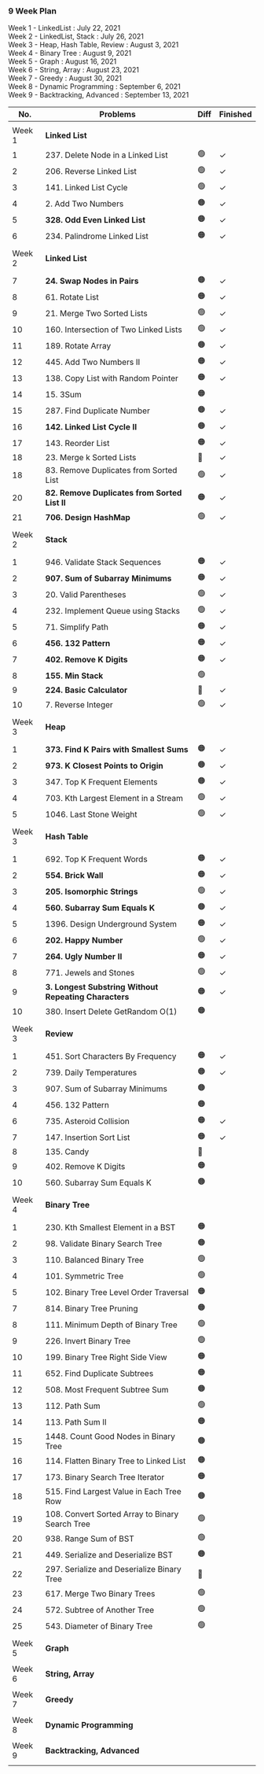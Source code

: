 ### 9 Week Plan

Week 1 - LinkedList : July 22, 2021  
Week 2 - LinkedList, Stack : July 26, 2021  
Week 3 - Heap, Hash Table, Review : August 3, 2021  
Week 4 - Binary Tree : August 9, 2021  
Week 5 - Graph : August 16, 2021  
Week 6 - String, Array : August 23, 2021  
Week 7 - Greedy : August 30, 2021  
Week 8 - Dynamic Programming : September 6, 2021  
Week 9 - Backtracking, Advanced : September 13, 2021

| No.    | Problems                                              | Diff | Finished |
| ------ | ----------------------------------------------------- | ---- | -------- |
|        |                                                       |      |          |
| Week 1 | **Linked List**                                       |      |          |
| 1      | 237. Delete Node in a Linked List                     | 🟢   | &check;  |
| 2      | 206. Reverse Linked List                              | 🟢   | &check;  |
| 3      | 141. Linked List Cycle                                | 🟢   | &check;  |
| 4      | 2. Add Two Numbers                                    | 🟠   | &check;  |
| 5      | **328. Odd Even Linked List**                         | 🟠   | &check;  |
| 6      | 234. Palindrome Linked List                           | 🟠   | &check;  |
|        |                                                       |      |          |
| Week 2 | **Linked List**                                       |      |          |
|        |                                                       |      |          |
| 7      | **24. Swap Nodes in Pairs**                           | 🟠   | &check;  |
| 8      | 61. Rotate List                                       | 🟠   | &check;  |
| 9      | 21. Merge Two Sorted Lists                            | 🟢   | &check;  |
| 10     | 160. Intersection of Two Linked Lists                 | 🟢   | &check;  |
| 11     | 189. Rotate Array                                     | 🟠   | &check;  |
| 12     | 445. Add Two Numbers II                               | 🟠   | &check;  |
| 13     | 138. Copy List with Random Pointer                    | 🟠   | &check;  |
| 14     | 15. 3Sum                                              | 🟠   |          |
| 15     | 287. Find Duplicate Number                            | 🟠   | &check;  |
| 16     | **142. Linked List Cycle II**                         | 🟠   | &check;  |
| 17     | 143. Reorder List                                     | 🟠   | &check;  |
| 18     | 23. Merge k Sorted Lists                              | 🔴   | &check;  |
| 18     | 83. Remove Duplicates from Sorted List                | 🟢   | &check;  |
| 20     | **82. Remove Duplicates from Sorted List II**         | 🟠   | &check;  |
| 21     | **706. Design HashMap**                               | 🟢   | &check;  |
|        |                                                       |      |          |
| Week 2 | **Stack**                                             |      |          |
|        |                                                       |      |          |
| 1      | 946. Validate Stack Sequences                         | 🟠   | &check;  |
| 2      | **907. Sum of Subarray Minimums**                     | 🟠   | &check;  |
| 3      | 20. Valid Parentheses                                 | 🟢   | &check;  |
| 4      | 232. Implement Queue using Stacks                     | 🟢   | &check;  |
| 5      | 71. Simplify Path                                     | 🟠   | &check;  |
| 6      | **456. 132 Pattern**                                  | 🟠   | &check;  |
| 7      | **402. Remove K Digits**                              | 🟠   | &check;  |
| 8      | **155. Min Stack**                                    | 🟢   |          |
| 9      | **224. Basic Calculator**                             | 🔴   | &check;  |
| 10     | 7. Reverse Integer                                    | 🟢   | &check;  |
|        |                                                       |      |          |
| Week 3 | **Heap**                                              |      |          |
|        |                                                       |      |          |
| 1      | **373. Find K Pairs with Smallest Sums**              | 🟠   | &check;  |
| 2      | **973. K Closest Points to Origin**                   | 🟠   | &check;  |
| 3      | 347. Top K Frequent Elements                          | 🟠   | &check;  |
| 4      | 703. Kth Largest Element in a Stream                  | 🟢   | &check;  |
| 5      | 1046. Last Stone Weight                               | 🟢   | &check;  |
|        |                                                       |      |          |
| Week 3 | **Hash Table**                                        |      |          |
|        |                                                       |      |          |
| 1      | 692. Top K Frequent Words                             | 🟠   | &check;  |
| 2      | **554. Brick Wall**                                   | 🟠   | &check;  |
| 3      | **205. Isomorphic Strings**                           | 🟢   | &check;  |
| 4      | **560. Subarray Sum Equals K**                        | 🟠   | &check;  |
| 5      | 1396. Design Underground System                       | 🟠   | &check;  |
| 6      | **202. Happy Number**                                 | 🟢   | &check;  |
| 7      | **264. Ugly Number II**                               | 🟠   | &check;  |
| 8      | 771. Jewels and Stones                                | 🟢   | &check;  |
| 9      | **3. Longest Substring Without Repeating Characters** | 🟠   | &check;  |
| 10     | 380. Insert Delete GetRandom O(1)                     | 🟠   |          |
|        |                                                       |      |          |
| Week 3 | **Review**                                            |      |          |
|        |                                                       |      |          |
| 1      | 451. Sort Characters By Frequency                     | 🟠   | &check;  |
| 2      | 739. Daily Temperatures                               | 🟠   | &check;  |
| 3      | 907. Sum of Subarray Minimums                         | 🟠   |          |
| 4      | 456. 132 Pattern                                      | 🟠   |          |
| 6      | 735. Asteroid Collision                               | 🟠   | &check;  |
| 7      | 147. Insertion Sort List                              | 🟠   | &check;  |
| 8      | 135. Candy                                            | 🔴   |          |
| 9      | 402. Remove K Digits                                  | 🟠   |          |
| 10     | 560. Subarray Sum Equals K                            | 🟠   |          |
|        |                                                       |      |          |
| Week 4 | **Binary Tree**                                       |      |          |
|        |                                                       |      |          |
| 1      | 230. Kth Smallest Element in a BST                    | 🟠   |          |
| 2      | 98. Validate Binary Search Tree                       | 🟠   |          |
| 3      | 110. Balanced Binary Tree                             | 🟢   |          |
| 4      | 101. Symmetric Tree                                   | 🟢   |          |
| 5      | 102. Binary Tree Level Order Traversal                | 🟠   |          |
| 7      | 814. Binary Tree Pruning                              | 🟠   |          |
| 8      | 111. Minimum Depth of Binary Tree                     | 🟢   |          |
| 9      | 226. Invert Binary Tree                               | 🟢   |          |
| 10     | 199. Binary Tree Right Side View                      | 🟠   |          |
| 11     | 652. Find Duplicate Subtrees                          | 🟠   |          |
| 12     | 508. Most Frequent Subtree Sum                        | 🟠   |          |
| 13     | 112. Path Sum                                         | 🟢   |          |
| 14     | 113. Path Sum II                                      | 🟠   |          |
| 15     | 1448. Count Good Nodes in Binary Tree                 | 🟠   |          |
| 16     | 114. Flatten Binary Tree to Linked List               | 🟠   |          |
| 17     | 173. Binary Search Tree Iterator                      | 🟠   |          |
| 18     | 515. Find Largest Value in Each Tree Row              | 🟠   |          |
| 19     | 108. Convert Sorted Array to Binary Search Tree       | 🟢   |          |
| 20     | 938. Range Sum of BST                                 | 🟢   |          |
| 21     | 449. Serialize and Deserialize BST                    | 🟠   |          |
| 22     | 297. Serialize and Deserialize Binary Tree            | 🔴   |          |
| 23     | 617. Merge Two Binary Trees                           | 🟢   |          |
| 24     | 572. Subtree of Another Tree                          | 🟢   |          |
| 25     | 543. Diameter of Binary Tree                          | 🟢   |          |
|        |                                                       |      |          |
| Week 5 | **Graph**                                             |      |          |
|        |                                                       |      |          |
| Week 6 | **String, Array**                                     |      |          |
|        |                                                       |      |          |
| Week 7 | **Greedy**                                            |      |          |
|        |                                                       |      |          |
| Week 8 | **Dynamic Programming**                               |      |          |
|        |                                                       |      |          |
| Week 9 | **Backtracking, Advanced**                            |      |          |
|        |                                                       |      |          |
